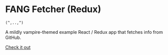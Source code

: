 # FANG Fetcher (Redux)

```
(^,..,^)
```

A mildly vampire-themed example React / Redux app that fetches info from GitHub. 

[Check it out](https://jesseilev.github.io/fang-fetcher-redux/)
